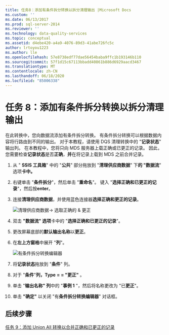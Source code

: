 ```yaml
---
title: 任务8：添加有条件拆分转换以拆分清理输出 |Microsoft Docs
ms.custom: ''
ms.date: 06/13/2017
ms.prod: sql-server-2014
ms.reviewer: ''
ms.technology: data-quality-services
ms.topic: conceptual
ms.assetid: d4ebe420-a4a9-4076-89d3-41abe726fc5c
author: lrtoyou1223
ms.author: lle
ms.openlocfilehash: 57e8738edf77dae56454baba9ffc1b193146b110
ms.sourcegitcommit: 57f1d15c67113bbadd40861b886d6929aacd3467
ms.translationtype: MT
ms.contentlocale: zh-CN
ms.lasthandoff: 06/18/2020
ms.locfileid: "85006338"
---
```

# <a name="task-8-adding-conditional-split-transform-to-split-cleansing-output"></a>任务 8：添加有条件拆分转换以拆分清理输出
  在此转换中，您向数据流添加有条件拆分转换。 有条件拆分转换可以根据数据内容将行路由到不同的输出。 对于本教程，请使用 DQS 清理转换中的 "**记录状态**" 输出列。 在本教程中，您将只向 MDS 服务器上载正确或已更正的记录。 因此，您需要检查**记录状态**是否**正确**，**并**在将记录上载到 MDS 之前合并记录。  
  
1.  从 " **SSIS 工具箱**" 中的 "**公共**" 部分拖放到 "**清理供应商数据**" 下**的 "数据流**" 选项**卡中。**  
  
2.  右键单击 "**条件拆分**"，然后单击 "**重命名**"。 键入 "**选择正确和已更正的记录**"，然后按**enter**。  
  
3.  连接**清理供应商数据**，并使用蓝色连接器**选择正确和更正的记录**。  
  
     ![清理供应商数据-> 选取正确的 & 更正](../../2014/tutorials/media/et-addingcsttosplitcleansingoutput-01.jpg "清理供应商数据 -> 选择正确和已更正的记录")  
  
4.  双击 **"数据流" 选项**卡中的 "**选择正确和已更正的记录**"。  
  
5.  更改屏幕底部的**默认输出名称**以**更正**。  
  
6.  在**左上方窗格**中展开 "**列**"。  
  
     ![有条件拆分转换编辑器](../../2014/tutorials/media/et-addingcsttosplitcleansingoutput-02.jpg "有条件拆分转换编辑器")  
  
7.  将**记录状态**拖放到 "**条件**" 列。  
  
8.  对于 "**条件**"**列，Type** **= = "更正"** 。  
  
9. 单击 "**输出名称" 列**中的 "**事例 1** "，然后将名称更改为 "已**更正**"。  
  
10. 单击 **"确定"** 以关闭 "有**条件拆分转换编辑器**" 对话框。  
  
## <a name="next-step"></a>后续步骤  
 [任务 9：添加 Union All 转换以合并正确和已更正的记录](../../2014/tutorials/task-9-adding-union-all-transform-to-combine-correct-and-corrected-records.md)  
  
  
